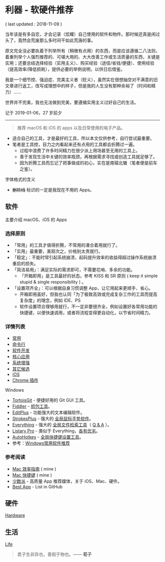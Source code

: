 # 利器 - 软硬件推荐

( last updated : 2018-11-09 )

当年该是有多自恋，才会记录（炫耀）自己使用的软件和物件。那时候还真是闲过头了，竟然会荒废那么多时间干如此荒唐的事。

原文完全没必要执着于列举所有（稍微有点用）的东西，而是应该遵循二八法则，着重列举个人强烈推荐的、可堪大用的、大大改善工作或生活质量的东西，关键是实用；还要总结选择经验（实用主义）、购买经验（途径/省钱/便捷）、使用经验（提高效率/降低损耗），提供必要的举例说明，以供日后借鉴。

我是一个细节控、强迫症、完美主义者（贬义），虽然实在很想抽空对不满意的旧文章进行返工，改写成理想中的样子，但是我的人生没有那种余裕了（时间和精力）……

世界并不完美，我也无法做到完美，要遵循实用主义过好自己的生活。

记于 2019-01-06，27 岁前夕

---

> 推荐 macOS 和 iOS 的 apps 以及日常使用的电子产品。

- 适合自己的工具，才是最好的工具，所以本文仅供参考，自行尝试最重要。
- 笔者是工具控，目力之内看起来还有点用的工具都会折腾过一遍。
    - 过程中浪费了许多时间精力在很少派上用场甚至无用的工具上。
    - 善于发现生活中关键的效率瓶颈，再根据需求寻找或创造工具就足够了。
    - 因为折腾工具而忘记了把事做成的初心，实在是南辕北辙（笔者便是前车之鉴）。

字体格式的含义

- ~~删除线~~ 标识的一定是我现在不用的 Apps。

## 软件

主要介绍 macOS、iOS 的 Apps

### 选择原则

- 「常用」的工具才值得折腾，不常用的凑合着用就行了。
- 「实用」最重要，美观次之，价格别太贵就行。
- 「稳定」：不能时常引起系统崩溃，起码提升效率的收益得超过操作系统崩溃重启的损失。
- 「简洁易用」：满足实际的需求即可，不需要花哨、多余的功能。
    - 「开箱即用」是工具最好的状态。参考 KISS 和 SR 原则 ( keep it simple stupid & single responsibility ) 。
- 「设置项齐全」：可以根据自身习惯调整 App，让它用起来更顺手、省心。
    - 开箱即用虽好，但我也认同「为了极致高效或完成复杂工作的工具而提高复杂度」的理念，例如 IDE、PS
    - 软件设置项合理够用就行，不一定非要很齐全，例如设置好各常用功能的快捷键，以便快速调用，或者将流程变得更自动化，以节省时间精力。

### 详情列表

- [常用](/_archived/mac/apps/common.md)
- [命令行](marks/tools/cli.md)
- [软件开发](/_archived/mac/apps/development.md)
- [核心应用](/_archived/mac/apps/core-apps.md)
- [系统增强](/_archived/mac/apps/system-enhanced.md)
- [其它候选](/_archived/mac/apps/candidates.md)
- [iOS](marks/tools/ios.md)
- [Chrome 插件](/_archived/mac/apps/chrome.md)

Windows

- [TortoisGit](https://tortoisegit.org/) - 便捷好用的 Git GUI 工具。
- [Fiddler](http://www.telerik.com/fiddler) - [抓包工具](http://m.open-open.com/m/lib/view/1375954572906.html)。
- [EditPlus](https://www.editplus.com/) - 功能强大的文本编辑软件。
- [StrokesPlus](http://www.strokesplus.com/) - 强大的 [全局鼠标手势软件](http://bbs.kafan.cn/thread-1410275-1-1.html)。
- [Everything](https://www.voidtools.com/) - 强大的 [全局文件检索工具](http://xbeta.info/everything-search-tool.htm)（ [Q & A](http://my.oschina.net/alphajay/blog/79431?fromerr=k12K2L1s) ）。
- [Listary Pro](http://www.listary.com/) - 类似于 Everything，[各有优劣](http://www.iplaysoft.com/listary.html)。
- [AutoHotkey](https://autohotkey.com/) - [全局快捷键设置工具](http://xbeta.info/autohotkey-guide-2.htm)。
- 参考：[Windows常用软件推荐](http://wsgzao.github.io/post/windows/)

### 参考阅读

- [Mac 效率指南](/_archived/mac/efficiency.md) ( mine )
- [Mac 快捷键](/_archived/mac/shortcuts/README.md) ( mine )
- [少数派](http://sspai.com/) - 高质量 App 推荐媒体，关于 iOS、Mac、硬件。
- [Best App](https://github.com/hzlzh/Best-App) - List in GitHub

## 硬件

[Hardware](marks/tools/hardware.md)

## 生活

[Life](marks/tools/life.md)

> 君子生非异也，善假于物也。—— **荀子**
